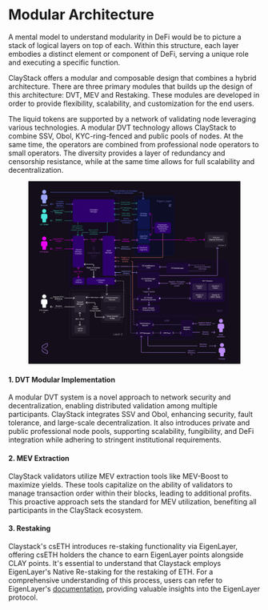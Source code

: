 # Modular Architecture

A mental model to understand modularity in DeFi would be to picture a stack of logical layers on top of each. Within this structure, each layer embodies a distinct element or component of DeFi, serving a unique role and executing a specific function.

ClayStack offers a modular and composable design that combines a hybrid architecture. There are three primary modules that builds up the design of this architecture: DVT, MEV and Restaking. These modules are developed in order to provide flexibility, scalability, and customization for the end users.

The liquid tokens are supported by a network of validating node leveraging various technologies. A modular DVT technology allows ClayStack to combine SSV, Obol, KYC-ring-fenced and public pools of nodes. At the same time, the operators are combined from professional node operators to small operators. The diversity provides a layer of redundancy and censorship resistance, while at the same time allows for full scalability and decentralization.

<figure><img src="../../.gitbook/assets/Updated Architecture Diagram (1).png" alt=""><figcaption></figcaption></figure>

#### 1. DVT Modular Implementation

A modular DVT system is a novel approach to network security and decentralization, enabling distributed validation among multiple participants. ClayStack integrates SSV and Obol, enhancing security, fault tolerance, and large-scale decentralization. It also introduces private and public professional node pools, supporting scalability, fungibility, and DeFi integration while adhering to stringent institutional requirements.

#### 2. MEV Extraction

ClayStack validators utilize MEV extraction tools like MEV-Boost to maximize yields. These tools capitalize on the ability of validators to manage transaction order within their blocks, leading to additional profits. This proactive approach sets the standard for MEV utilization, benefiting all participants in the ClayStack ecosystem.

#### 3. Restaking

Claystack's csETH introduces re-staking functionality via EigenLayer, offering csETH holders the chance to earn EigenLayer points alongside CLAY points. It's essential to understand that Claystack employs EigenLayer's Native Re-staking for the restaking of ETH. For a comprehensive understanding of this process, users can refer to EigenLayer's [documentation](https://docs.eigenlayer.xyz/restaking-guides/restaking-user-guide/native-restaking), providing valuable insights into the EigenLayer protocol.

